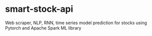 # smart-stock-api
Web scraper, NLP, RNN, time series model prediction for stocks using Pytorch and Apache Spark ML library
